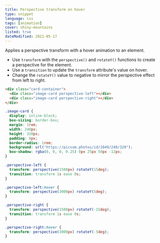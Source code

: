 ```yaml
---
title: Perspective transform on hover
type: snippet
language: css
tags: [animation]
cover: shiny-mountains
listed: true
dateModified: 2021-05-17
---
```


Applies a perspective transform with a hover animation to an element.

- Use `transform` with the `perspective()` and `rotateY()` functions to create a perspective for the element.
- Use a `transition` to update the `transform` attribute's value on hover.
- Change the `rotateY()` value to negative to mirror the perspective effect from left to right.

```html
<div class="card-container">
  <div class="image-card perspective-left"></div>
  <div class="image-card perspective-right"></div>
</div>
```

```css
.image-card {
  display: inline-block;
  box-sizing: border-box;
  margin: 1rem;
  width: 240px;
  height: 320px;
  padding: 8px;
  border-radius: 1rem;
  background: url("https://picsum.photos/id/1049/240/320");
  box-shadow: rgba(0, 0, 0, 0.25) 0px 25px 50px -12px;
}

.perspective-left {
  transform: perspective(1500px) rotateY(15deg);
  transition: transform 1s ease 0s;
}

.perspective-left:hover {
  transform: perspective(3000px) rotateY(5deg);
}

.perspective-right {
  transform: perspective(1500px) rotateY(-15deg);
  transition: transform 1s ease 0s;
}

.perspective-right:hover {
  transform: perspective(3000px) rotateY(-5deg);
}
```
